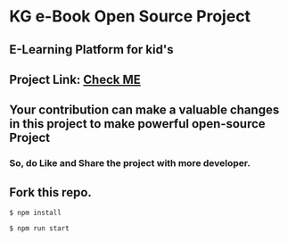 # KG e-Book Open Source Project

## E-Learning Platform for kid's

   ## Project Link: <a href="https://akshaykurhekar.github.io/kids-learning/#/">Check ME</a>

   ## Your contribution can make a valuable changes in this project to make powerful open-source Project

  ### So, do Like and Share the project with more developer.  


## Fork this repo.
 
    $ npm install   
 
    $ npm run start
       
